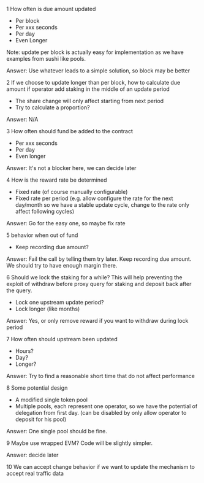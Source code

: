 1 How often is due amount updated
-	Per block
-	Per xxx seconds
-	Per day
-	Even Longer

Note: update per block is actually easy for implementation as we have examples from sushi like pools. 

Answer: Use whatever leads to a simple solution, so block may be better

2 If we choose to update longer than per block, how to calculate due amount if operator add staking in the middle of an update period
-	The share change will only affect starting from next period
-	Try to calculate a proportion?

Answer: N/A

3 How often should fund be added to the contract
-	Per xxx seconds
-	Per day
-	Even longer

Answer: It's not a blocker here, we can decide later

4 How is the reward rate be determined
-	Fixed rate (of course manually configurable)
-	Fixed rate per period (e.g. allow configure the rate for the next day/month so we have a stable update cycle, change to the rate only affect following cycles)

Answer: Go for the easy one, so maybe fix rate

5 behavior when out of fund
-	Keep recording due amount?

Answer: Fail the call by telling them try later. Keep recording due amount. We should try to have enough margin there.

6 Should we lock the staking for a while? This will help preventing the exploit of withdraw before proxy query for staking and deposit back after the query.
-	Lock one upstream update period?
-	Lock longer (like months)

Answer: Yes, or only remove reward if you want to withdraw during lock period

7 How often should upstream been updated
-	Hours?
-	Day?
-	Longer?

Answer: Try to  find a reasonable short time that do not affect performance

8 Some potential design
-	A modified single token pool
-	Multiple pools, each represent one operator, so we have the potential of delegation from first day. (can be disabled by only allow operator to deposit for his pool)

Answer: One single pool should be fine.

9 Maybe use wrapped EVM? Code will be slightly simpler.

Answer:  decide later

10 We can accept change behavior if we want to update the mechanism to accept real traffic data
